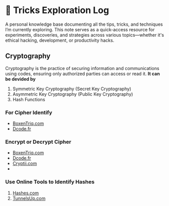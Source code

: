 # 🎯 Tricks Exploration Log
A personal knowledge base documenting all the tips, tricks, and techniques I’m currently exploring. This note serves as a quick-access resource for experiments, discoveries, and strategies across various topics—whether it's ethical hacking, development, or productivity hacks.

## Cryptography
Cryptography is the practice of securing information and communications using codes, ensuring only authorized parties can access or read it. 
**It can be devided by**
1. Symmetric Key Cryptography (Secret Key Cryptography)
2. Asymmetric Key Cryptography (Public Key Cryptography)
3. Hash Functions

### For Cipher Identify
- [BoxenTriq.com](https://www.boxentriq.com/code-breaking/cipher-identifier)
- [Dcode.fr](https://www.dcode.fr/cipher-identifier)

### Encrypt or Decrypt Cipher
- [BoxenTriq.com](https://www.boxentriq.com/code-breaking/caesar-cipher)
- [Dcode.fr](https://www.dcode.fr/cipher-identifier)
- [Cryptii.com](https://cryptii.com/pipes/caesar-cipher)
- 

### Use Online Tools to Identify Hashes
1. [Hashes.com](https://hashes.com/en/tools/hash_identifier)
2. [TunnelsUp.com](https://www.tunnelsup.com/hash-analyzer/)
